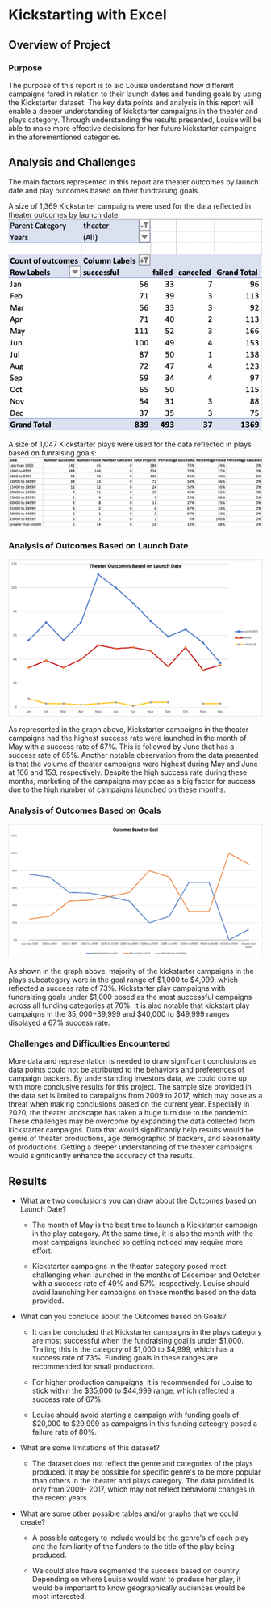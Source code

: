 # Kickstarting with Excel

## Overview of Project

### Purpose
The purpose of this report is to aid Louise understand how different campaigns fared in relation to their launch dates and funding goals by using the Kickstarter dataset. The key data points and analysis in this report will enable a deeper understanding of kickstarter campaigns in the theater and plays category. Through understanding the results presented, Louise will be able to make more effective decisions for her future kickstarter campaigns in the aforementioned categories. 

## Analysis and Challenges
The main factors represented in this report are theater outcomes by launch date and play outcomes based on their fundraising goals. 

A size of 1,369 Kickstarter campaigns were used for the data reflected in theater outcomes by launch date: 
![theater outcomes data set](https://github.com/patrickryanpo/photolibrary/blob/main/Theater%20Outcomes%20vs%20Launch%20Data%20Set.png)

A size of 1,047 Kickstarter plays were used for the data reflected in plays based on funraising goals:
![play outcomes based on fundraising goals](https://github.com/patrickryanpo/photolibrary/blob/main/Play%20outcomes%20vs%20Goals.png)

### Analysis of Outcomes Based on Launch Date
![Theater Outcomes vs Launch Date](https://github.com/patrickryanpo/photolibrary/blob/main/Theater_Outcomes_vs_Launch.png)

As represented in the graph above, Kickstarter campaigns in the theater campaigns had the highest success rate were launched in the month of May with a success rate of 67%. This is followed by June that has a success rate of 65%. Another notable observation from the data presented is that the volume of theater campaigns were highest during May and June at 166 and 153, respectively. Despite the high success rate during these months, marketing of the campaigns may pose as a big factor for success due to the high number of campaigns launched on these months. 

### Analysis of Outcomes Based on Goals
![Outcomes vs Goals](https://github.com/patrickryanpo/photolibrary/blob/main/Outcomes_vs_Goals.png)

As shown in the graph above, majority of the kickstarter campaigns in the plays subcategory were in the goal range of $1,000 to $4,999, which reflected a success rate of 73%. Kickstarter play campaigns with fundraising goals under $1,000 posed as the most successful campaigns across all funding categories at 76%. It is also notable that kickstart play campaigns in the $35,000-$39,999 and $40,000 to $49,999 ranges displayed a 67% success rate. 

### Challenges and Difficulties Encountered

More data and representation is needed to draw significant conclusions as data points could not be attributed to the behaviors and preferences of campaign backers. By understanding investors data, we could come up with more conclusive results for this project. The sample size provided in the data set is limited to campaigns from 2009 to 2017, which may pose as a threat when making conclusions based on the current year. Especially in 2020, the theater landscape has taken a huge turn due to the pandemic. These challenges may be overcome by expanding the data collected from kickstarter campaigns. Data that would significantly help results would be genre of theater productions, age demographic of backers, and seasonality of productions. Getting a deeper understanding of the theater campaigns would significantly enhance the accuracy of the results. 

## Results

- What are two conclusions you can draw about the Outcomes based on Launch Date?

  - The month of May is the best time to launch a Kickstarter campaign in the play category. At the same time, it       is also the month with the most campaigns launched so getting noticed may require more effort. 
  
  - Kickstarter campaigns in the theater category posed most challenging when launched in the months of December       and October with a success rate of 49% and 57%, respectively. Louise should avoid launching her campaigns on       these months based on the data provided. 

- What can you conclude about the Outcomes based on Goals?

  - It can be concluded that Kickstarter campaigns in the plays category are most successful when the fundraising       goal is under $1,000. Trailing this is the category of $1,000 to $4,999, which has a success rate of 73%.           Funding goals in these ranges are recommended for small productions. 
  
  - For higher production campaigns, it is recommended for Louise to stick within the $35,000 to $44,999 range,         which reflected a success rate of 67%. 
  
  - Louise should avoid starting a campaign with funding goals of $20,000 to $29,999 as campaigns in this funding       cateogry posed a failure rate of 80%. 

- What are some limitations of this dataset?

  - The dataset does not reflect the genre and categories of the plays produced. It may be possible for specific       genre's to be more popular than others in the theater and plays category. The data provided is only from 2009-     2017, which may not reflect behavioral changes in the recent years. 

- What are some other possible tables and/or graphs that we could create?
  
  - A possible category to include would be the genre's of each play and the familiarity of the funders to the         title of the play being produced. 
  
  - We could also have segmented the success based on country. Depending on where Louise would want to produce her     play, it would be important to know geographically audiences would be most interested. 

